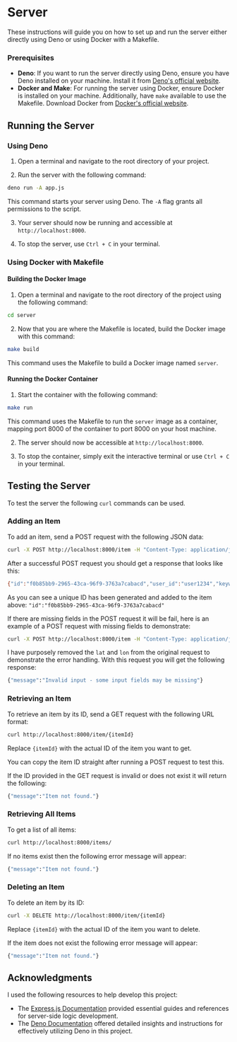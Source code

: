 Server
======

These instructions will guide you on how to set up and run the server either directly using Deno or using Docker with a Makefile.

### Prerequisites

- **Deno**: If you want to run the server directly using Deno, ensure you have Deno installed on your machine. Install it from [Deno's official website](https://deno.land/#installation).
- **Docker and Make**: For running the server using Docker, ensure Docker is installed on your machine. Additionally, have `make` available to use the Makefile. Download Docker from [Docker's official website](https://www.docker.com/get-started).

## Running the Server

### Using Deno

1. Open a terminal and navigate to the root directory of your project.

2. Run the server with the following command:

~~~bash
deno run -A app.js
~~~
This command starts your server using Deno. The `-A` flag grants all permissions to the script.

3. Your server should now be running and accessible at `http://localhost:8000`.

4. To stop the server, use `Ctrl + C` in your terminal.

### Using Docker with Makefile

#### Building the Docker Image

1. Open a terminal and navigate to the root directory of the project using the following command:

~~~ bash
cd server
~~~

2. Now that you are where the Makefile is located, build the Docker image with this command:

~~~ bash
make build
~~~

This command uses the Makefile to build a Docker image named `server`.

#### Running the Docker Container

1. Start the container with the following command:

~~~ bash
make run
~~~

This command uses the Makefile to run the `server` image as a container, mapping port 8000 of the container to port 8000 on your host machine.

2. The server should now be accessible at `http://localhost:8000`.

3. To stop the container, simply exit the interactive terminal or use `Ctrl + C` in your terminal.

## Testing the Server

To test the server the following `curl` commands can be used.

### Adding an Item

To add an item, send a POST request with the following JSON data:

~~~bash
curl -X POST http://localhost:8000/item -H "Content-Type: application/json" -d '{"user_id": "user1234", "keywords": ["hammer", "nails", "tools"], "description": "A hammer and nails set", "image": "https://placekitten.com/200/300", "lat": 51.2798438, "lon": 1.0830275}'
~~~

After a successful POST request you should get a response that looks like this:

~~~bash
{"id":"f0b85bb9-2965-43ca-96f9-3763a7cabacd","user_id":"user1234","keywords":["hammer","nails","tools"],"description":"A hammer and nails set","image":"https://placekitten.com/200/300","lat":51.2798438,"lon":1.0830275,"date_from":"2023-12-13T19:20:43.535","date_to":"2023-12-13T19:20:43.696"}
~~~

As you can see a unique ID has been generated and added to the item above: `"id":"f0b85bb9-2965-43ca-96f9-3763a7cabacd"`

If there are missing fields in the POST request it will be fail, here is an example of a POST request with missing fields to demonstrate:

~~~bash
curl -X POST http://localhost:8000/item -H "Content-Type: application/json" -d '{"user_id": "user1234", "keywords": ["hammer", "nails", "tools"], "description": "A hammer and nails set", "image": "https://placekitten.com/200/300,"}'
~~~

I have purposely removed the `lat` and `lon` from the original request to demonstrate the error handling. With this request you will get the following response:

~~~bash
{"message":"Invalid input - some input fields may be missing"}
~~~

### Retrieving an Item
To retrieve an item by its ID, send a GET request with the following URL format:

~~~bash
curl http://localhost:8000/item/{itemId}
~~~

Replace `{itemId}` with the actual ID of the item you want to get.

You  can copy the item ID straight after running a POST request to test this.

If the ID provided in the GET request is invalid or does not exist it will return the following:

~~~bash
{"message":"Item not found."}
~~~

### Retrieving All Items
To get a list of all items:
~~~bash
curl http://localhost:8000/items/
~~~
If no items exist then the following error message will appear:
~~~bash
{"message":"Item not found."}
~~~
### Deleting an Item
To delete an item by its ID:

~~~bash
curl -X DELETE http://localhost:8000/item/{itemId}
~~~
Replace `{itemId}` with the actual ID of the item you want to delete.

If the item does not exist the following error message will appear:

~~~bash
{"message":"Item not found."}
~~~



## Acknowledgments

I used the following resources to help develop this project:

- The [Express.js Documentation](https://expressjs.com/en/4x/api.html) provided essential guides and references for server-side logic development.
- The [Deno Documentation](https://deno.land/manual) offered detailed insights and instructions for effectively utilizing Deno in this project.

